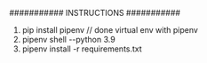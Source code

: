 ########### INSTRUCTIONS ###########

1.  pip install pipenv              // done virtual env with pipenv
2.  pipenv shell --python 3.9
3.  pipenv install -r requirements.txt
